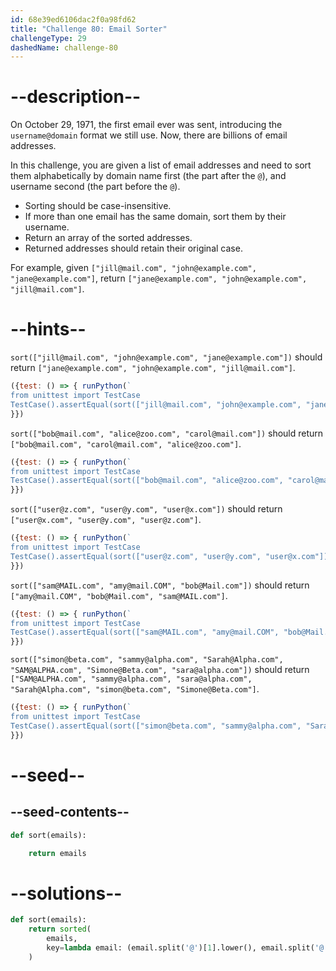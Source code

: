 ```yaml
---
id: 68e39ed6106dac2f0a98fd62
title: "Challenge 80: Email Sorter"
challengeType: 29
dashedName: challenge-80
---
```


# --description--

On October 29, 1971, the first email ever was sent, introducing the `username@domain` format we still use. Now, there are billions of email addresses.

In this challenge, you are given a list of email addresses and need to sort them alphabetically by domain name first (the part after the `@`), and username second (the part before the `@`).

- Sorting should be case-insensitive.
- If more than one email has the same domain, sort them by their username.
- Return an array of the sorted addresses.
- Returned addresses should retain their original case.

For example, given `["jill@mail.com", "john@example.com", "jane@example.com"]`, return `["jane@example.com", "john@example.com", "jill@mail.com"]`.

# --hints--

`sort(["jill@mail.com", "john@example.com", "jane@example.com"])` should return `["jane@example.com", "john@example.com", "jill@mail.com"]`.

```js
({test: () => { runPython(`
from unittest import TestCase
TestCase().assertEqual(sort(["jill@mail.com", "john@example.com", "jane@example.com"]), ["jane@example.com", "john@example.com", "jill@mail.com"])`)
}})
```

`sort(["bob@mail.com", "alice@zoo.com", "carol@mail.com"])` should return `["bob@mail.com", "carol@mail.com", "alice@zoo.com"]`.

```js
({test: () => { runPython(`
from unittest import TestCase
TestCase().assertEqual(sort(["bob@mail.com", "alice@zoo.com", "carol@mail.com"]), ["bob@mail.com", "carol@mail.com", "alice@zoo.com"])`)
}})
```

`sort(["user@z.com", "user@y.com", "user@x.com"])` should return `["user@x.com", "user@y.com", "user@z.com"]`.

```js
({test: () => { runPython(`
from unittest import TestCase
TestCase().assertEqual(sort(["user@z.com", "user@y.com", "user@x.com"]), ["user@x.com", "user@y.com", "user@z.com"])`)
}})
```

`sort(["sam@MAIL.com", "amy@mail.COM", "bob@Mail.com"])` should return `["amy@mail.COM", "bob@Mail.com", "sam@MAIL.com"]`.

```js
({test: () => { runPython(`
from unittest import TestCase
TestCase().assertEqual(sort(["sam@MAIL.com", "amy@mail.COM", "bob@Mail.com"]), ["amy@mail.COM", "bob@Mail.com", "sam@MAIL.com"])`)
}})
```

`sort(["simon@beta.com", "sammy@alpha.com", "Sarah@Alpha.com", "SAM@ALPHA.com", "Simone@Beta.com", "sara@alpha.com"])` should return `["SAM@ALPHA.com", "sammy@alpha.com", "sara@alpha.com", "Sarah@Alpha.com", "simon@beta.com", "Simone@Beta.com"]`.

```js
({test: () => { runPython(`
from unittest import TestCase
TestCase().assertEqual(sort(["simon@beta.com", "sammy@alpha.com", "Sarah@Alpha.com", "SAM@ALPHA.com", "Simone@Beta.com", "sara@alpha.com"]), ["SAM@ALPHA.com", "sammy@alpha.com", "sara@alpha.com", "Sarah@Alpha.com", "simon@beta.com", "Simone@Beta.com"])`)
}})
```

# --seed--

## --seed-contents--

```py
def sort(emails):

    return emails
```

# --solutions--

```py
def sort(emails):
    return sorted(
        emails,
        key=lambda email: (email.split('@')[1].lower(), email.split('@')[0].lower())
    )
```
